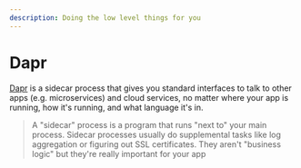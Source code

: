 ```yaml
---
description: Doing the low level things for you
---
```


# Dapr

[Dapr](https://github.com/dapr/dapr) is a sidecar process that gives you standard interfaces to talk to other apps \(e.g. microservices\) and cloud services, no matter where your app is running, how it's running, and what language it's in.

> A "sidecar" process is a program that runs "next to" your main process. Sidecar processes usually do supplemental tasks like log aggregation or figuring out SSL certificates. They aren't "business logic" but they're really important for your app

